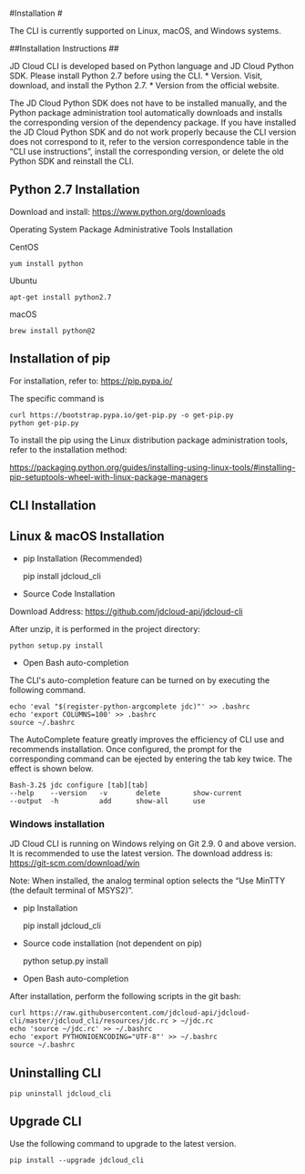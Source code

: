 
#Installation #

The CLI is currently supported on Linux, macOS, and Windows systems.

##Installation Instructions ##

JD Cloud CLI is developed based on Python language and JD Cloud Python SDK. Please install Python 2.7 before using the CLI. * Version. Visit, download, and install the Python 2.7. * Version from the official website.

The JD Cloud Python SDK does not have to be installed manually, and the Python package administration tool automatically downloads and installs the corresponding version of the dependency package. If you have installed the JD Cloud Python SDK and do not work properly because the CLI version does not correspond to it, refer to the version correspondence table in the “CLI use instructions”, install the corresponding version, or delete the old Python SDK and reinstall the CLI.

  

## Python 2.7 Installation ##

Download and install: https://www.python.org/downloads

Operating System Package Administrative Tools Installation

CentOS  


	yum install python


Ubuntu


	apt-get install python2.7


macOS


	brew install python@2


## Installation of pip ##

For installation, refer to: https://pip.pypa.io/

The specific command is 

	curl https://bootstrap.pypa.io/get-pip.py -o get-pip.py
	python get-pip.py


To install the pip using the Linux distribution package administration tools, refer to the installation method:

https://packaging.python.org/guides/installing-using-linux-tools/#installing-pip-setuptools-wheel-with-linux-package-managers



## CLI Installation ##

## Linux & macOS Installation ##

- pip Installation (Recommended)


	pip install jdcloud_cli


- Source Code Installation

Download Address: https://github.com/jdcloud-api/jdcloud-cli

After unzip, it is performed in the project directory:


	python setup.py install


- Open Bash auto-completion

The CLI's auto-completion feature can be turned on by executing the following command.


	echo 'eval "$(register-python-argcomplete jdc)"' >> .bashrc
	echo 'export COLUMNS=100' >> .bashrc
	source ~/.bashrc


The AutoComplete feature greatly improves the efficiency of CLI use and recommends installation. Once configured, the prompt for the corresponding command can be ejected by entering the tab key twice. The effect is shown below. 

	Bash-3.2$ jdc configure [tab][tab]
	--help    --version   -v       delete        show-current
	--output  -h          add      show-all      use


### Windows installation ###

JD Cloud CLI is running on Windows relying on Git 2.9. 0 and above version. It is recommended to use the latest version. The download address is: https://git-scm.com/download/win

Note: When installed, the analog terminal option selects the “Use MinTTY (the default terminal of MSYS2)”.

                                               


- pip Installation


	pip install jdcloud_cli


- Source code installation (not dependent on pip)


	python setup.py install


- Open Bash auto-completion

After installation, perform the following scripts in the git bash:

	curl https://raw.githubusercontent.com/jdcloud-api/jdcloud-cli/master/jdcloud_cli/resources/jdc.rc > ~/jdc.rc
	echo 'source ~/jdc.rc' >> ~/.bashrc
	echo 'export PYTHONIOENCODING="UTF-8"' >> ~/.bashrc
	source ~/.bashrc


## Uninstalling CLI ##


	pip uninstall jdcloud_cli


## Upgrade CLI ##

Use the following command to upgrade to the latest version.

	pip install --upgrade jdcloud_cli
